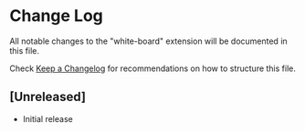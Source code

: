# Change Log

All notable changes to the "white-board" extension will be documented in this file.

Check [Keep a Changelog](http://keepachangelog.com/) for recommendations on how to structure this file.

## [Unreleased]

- Initial release